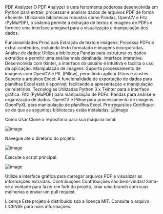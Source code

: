 PDF Analyzer
O PDF Analyzer é uma ferramenta poderosa desenvolvida em Python para extrair, processar e analisar dados de arquivos PDF de forma eficiente. Utilizando bibliotecas robustas como Pandas, OpenCV e Fitz (PyMuPDF), o sistema permite a extração de textos e imagens de PDFs e fornece uma interface amigável para a visualização e manipulação dos dados.

Funcionalidades Principais
Extração de texto e imagens: Processa PDFs e extrai conteúdos, incluindo texto formatado e imagens incorporadas.
Análise de dados: Utiliza a biblioteca Pandas para estruturar os dados extraídos e permitir uma análise mais detalhada.
Interface interativa: Desenvolvida com tkinter, a interface do usuário é intuitiva e facilita o uso da aplicação.
Manipulação de imagens: Suporta processamento de imagens com OpenCV e PIL (Pillow), permitindo aplicar filtros e ajustes.
Suporte a arquivos Excel: A funcionalidade de exportação de dados para planilhas Excel está disponível, facilitando a apresentação e manipulação de relatórios.
Tecnologias Utilizadas
Python 3.x
Tkinter para a interface gráfica.
Fitz (PyMuPDF) para manipulação de PDFs.
Pandas para análise e organização de dados.
OpenCV e Pillow para processamento de imagens.
OpenPyXL para manipulação de planilhas Excel.
Pré-requisitos
Certifique-se de que as seguintes bibliotecas estão instaladas:
![image](https://github.com/user-attachments/assets/74d96c96-c833-4f0e-8250-07fb69e03efd)

Como Usar
Clone o repositório para sua máquina local:

![image](https://github.com/user-attachments/assets/e5ac6482-99b5-4c4a-9ae8-f014e316505c)

Navegue até o diretório do projeto:

![image](https://github.com/user-attachments/assets/4196bedf-436e-4213-85a2-4825ec9417ee)

Execute o script principal:

![image](https://github.com/user-attachments/assets/9dbba518-2e0a-4856-92ae-4a1cc95e8979)

Utilize a interface gráfica para carregar arquivos PDF e visualizar as informações extraídas.
Contribuições
Contribuições são bem-vindas! Sinta-se à vontade para fazer um fork do projeto, criar uma branch com suas melhorias e enviar um pull request.

Licença
Este projeto é distribuído sob a licença MIT. Consulte o arquivo LICENSE para mais informações.
